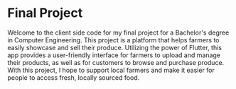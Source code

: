 # Final Project
Welcome to the client side code for my final project for a Bachelor's degree in Computer Engineering. This project is a platform that helps farmers to easily showcase and sell their produce. Utilizing the power of Flutter, this app provides a user-friendly interface for farmers to upload and manage their products, as well as for customers to browse and purchase produce. With this project, I hope to support local farmers and make it easier for people to access fresh, locally sourced food.

